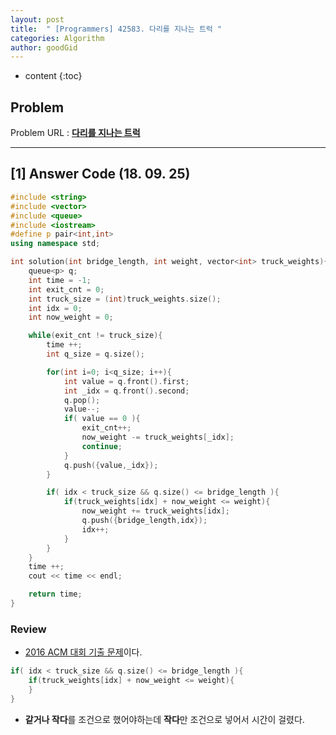 ```yaml
---
layout: post
title:  " [Programmers] 42583. 다리를 지나는 트럭 "
categories: Algorithm
author: goodGid
---
```

* content
{:toc}

## Problem 
Problem URL : **[다리를 지나는 트럭](https://programmers.co.kr/learn/courses/30/lessons/42583)**








---

## [1] Answer Code (18. 09. 25)

``` cpp
#include <string>
#include <vector>
#include <queue>
#include <iostream>
#define p pair<int,int>
using namespace std;

int solution(int bridge_length, int weight, vector<int> truck_weights){
    queue<p> q;
    int time = -1;
    int exit_cnt = 0;
    int truck_size = (int)truck_weights.size();
    int idx = 0;
    int now_weight = 0;

    while(exit_cnt != truck_size){
        time ++; 
        int q_size = q.size(); 

        for(int i=0; i<q_size; i++){
            int value = q.front().first; 
            int _idx = q.front().second; 
            q.pop();
            value--; 
            if( value == 0 ){
                exit_cnt++;
                now_weight -= truck_weights[_idx];
                continue;
            }
            q.push({value,_idx});
        }

        if( idx < truck_size && q.size() <= bridge_length ){
            if(truck_weights[idx] + now_weight <= weight){
                now_weight += truck_weights[idx];
                q.push({bridge_length,idx});
                idx++;
            }
        }
    }    
    time ++;
    cout << time << endl;

    return time;
}
```


### Review

* [2016 ACM 대회 기출 문제](http://icpckorea.org/2016/ONLINE/problem.pdf)이다.

``` cpp
if( idx < truck_size && q.size() <= bridge_length ){
    if(truck_weights[idx] + now_weight <= weight){ 
    }
}
```

* **같거나 작다**를 조건으로 했어야하는데 **작다**만 조건으로 넣어서 시간이 걸렸다.


